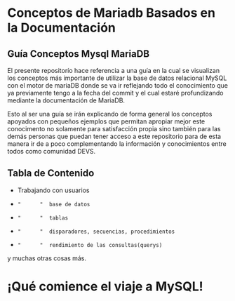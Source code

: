 # Conceptos de Mariadb Basados en la Documentación

## Guía Conceptos Mysql MariaDB
El presente repositorío hace referencia a una guía en la cual se visualizan
los conceptos más importante de utilizar la base de datos relacional MySQL con el
motor de mariaDB donde se va ir reflejando todo el conocimiento que ya previamente
tengo a la fecha del commit y el cual estaré profundizando mediante la documentación de MariaDB.

Esto al ser una guía se irán explicando de forma general los conceptos
apoyados con pequeños ejemplos que permitan apropiar mejor este conocimento
no solamente para satisfacción propia sino también para las demás personas
que puedan tener acceso a este repositorio para de esta manera ir de a poco
complementando la información y conocimientos entre todos como comunidad DEVS.

## Tabla de Contenido
- Trabajando con usuarios
-     "      "  base de datos
-     "      "  tablas
-     "      "  disparadores, secuencias, procedimientos
-     "      "  rendimiento de las consultas(querys)

y muchas otras cosas más.

# ¡Qué comience el viaje a MySQL!
